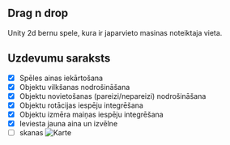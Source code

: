 ## Drag n drop

Unity 2d bernu spele, kura ir japarvieto masinas noteiktaja vieta.

## Uzdevumu saraksts

- [x] Spēles ainas iekārtošana 
- [x] Objektu vilkšanas nodrošināšana
- [x] Objektu novietošanas (pareizi/nepareizi) nodrošināšana
- [x] Objektu rotācijas iespēju integrēšana
- [x] Objektu izmēra maiņas iespēju integrēšana
- [x] Ieviesta jauna aina un izvēlne
- [ ] skanas
![Karte](https://user-images.githubusercontent.com/98739146/160910885-fb5baf11-aab5-4ef4-8f2c-d50380561a9a.jpg)
